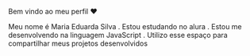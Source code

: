 Bem vindo ao meu perfil ❤️

Meu nome é Maria Eduarda Silva 
. Estou estudando no alura
. Estou me desenvolvendo na linguagem JavaScript 
. Utilizo esse espaço para compartilhar meus projetos desenvolvidos


